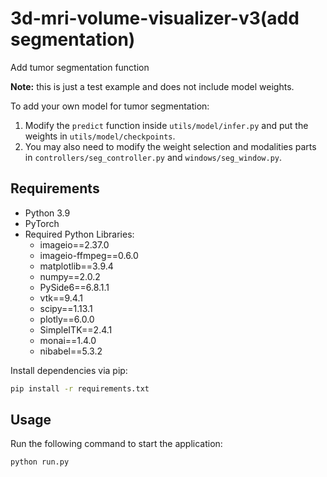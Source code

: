 # 3d-mri-volume-visualizer-v3(add segmentation)

Add tumor segmentation function 

**Note:** this is just a test example and does not include model weights.

To add your own model for tumor segmentation:

1. Modify the `predict` function inside `utils/model/infer.py` and put the weights in `utils/model/checkpoints`.
2. You may also need to modify the weight selection and modalities parts in `controllers/seg_controller.py` and `windows/seg_window.py`.

## Requirements
- Python 3.9
- PyTorch
- Required Python Libraries:
  - imageio==2.37.0
  - imageio-ffmpeg==0.6.0
  - matplotlib==3.9.4
  - numpy==2.0.2
  - PySide6==6.8.1.1
  - vtk==9.4.1
  - scipy==1.13.1
  - plotly==6.0.0
  - SimpleITK==2.4.1
  - monai==1.4.0
  - nibabel==5.3.2

Install dependencies via pip:
```bash
pip install -r requirements.txt
```
## Usage
Run the following command to start the application:

```bash
python run.py
```
